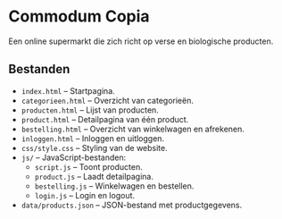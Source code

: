 # Commodum Copia

Een online supermarkt die zich richt op verse en biologische producten.

## Bestanden

- `index.html` – Startpagina.
- `categorieen.html` – Overzicht van categorieën.
- `producten.html` – Lijst van producten.
- `product.html` – Detailpagina van één product.
- `bestelling.html` – Overzicht van winkelwagen en afrekenen.
- `inloggen.html` – Inloggen en uitloggen.
- `css/style.css` – Styling van de website.
- `js/` – JavaScript-bestanden:
  - `script.js` – Toont producten.
  - `product.js` – Laadt detailpagina.
  - `bestelling.js` – Winkelwagen en bestellen.
  - `login.js` – Login en logout.
- `data/products.json` – JSON-bestand met productgegevens.
